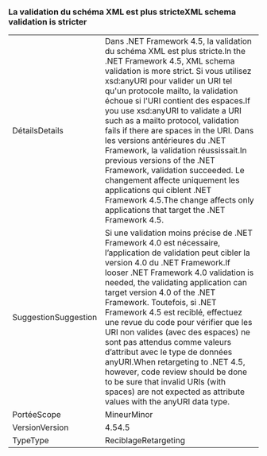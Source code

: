 ### <a name="xml-schema-validation-is-stricter"></a><span data-ttu-id="6ca96-101">La validation du schéma XML est plus stricte</span><span class="sxs-lookup"><span data-stu-id="6ca96-101">XML schema validation is stricter</span></span>

|   |   |
|---|---|
|<span data-ttu-id="6ca96-102">Détails</span><span class="sxs-lookup"><span data-stu-id="6ca96-102">Details</span></span>|<span data-ttu-id="6ca96-103">Dans .NET Framework 4.5, la validation du schéma XML est plus stricte.</span><span class="sxs-lookup"><span data-stu-id="6ca96-103">In the .NET Framework 4.5, XML schema validation is more strict.</span></span> <span data-ttu-id="6ca96-104">Si vous utilisez xsd:anyURI pour valider un URI tel qu'un protocole mailto, la validation échoue si l'URI contient des espaces.</span><span class="sxs-lookup"><span data-stu-id="6ca96-104">If you use xsd:anyURI to validate a URI such as a mailto protocol, validation fails if there are spaces in the URI.</span></span> <span data-ttu-id="6ca96-105">Dans les versions antérieures du .NET Framework, la validation réussissait.</span><span class="sxs-lookup"><span data-stu-id="6ca96-105">In previous versions of the .NET Framework, validation succeeded.</span></span> <span data-ttu-id="6ca96-106">Le changement affecte uniquement les applications qui ciblent .NET Framework 4.5.</span><span class="sxs-lookup"><span data-stu-id="6ca96-106">The change affects only applications that target the .NET Framework 4.5.</span></span>|
|<span data-ttu-id="6ca96-107">Suggestion</span><span class="sxs-lookup"><span data-stu-id="6ca96-107">Suggestion</span></span>|<span data-ttu-id="6ca96-108">Si une validation moins précise de .NET Framework 4.0 est nécessaire, l’application de validation peut cibler la version 4.0 du .NET Framework.</span><span class="sxs-lookup"><span data-stu-id="6ca96-108">If looser .NET Framework 4.0 validation is needed, the validating application can target version 4.0 of the .NET Framework.</span></span> <span data-ttu-id="6ca96-109">Toutefois, si .NET Framework 4.5 est reciblé, effectuez une revue du code pour vérifier que les URI non valides (avec des espaces) ne sont pas attendus comme valeurs d’attribut avec le type de données anyURI.</span><span class="sxs-lookup"><span data-stu-id="6ca96-109">When retargeting to .NET 4.5, however, code review should be done to be sure that invalid URIs (with spaces) are not expected as attribute values with the anyURI data type.</span></span>|
|<span data-ttu-id="6ca96-110">Portée</span><span class="sxs-lookup"><span data-stu-id="6ca96-110">Scope</span></span>|<span data-ttu-id="6ca96-111">Mineur</span><span class="sxs-lookup"><span data-stu-id="6ca96-111">Minor</span></span>|
|<span data-ttu-id="6ca96-112">Version</span><span class="sxs-lookup"><span data-stu-id="6ca96-112">Version</span></span>|<span data-ttu-id="6ca96-113">4.5</span><span class="sxs-lookup"><span data-stu-id="6ca96-113">4.5</span></span>|
|<span data-ttu-id="6ca96-114">Type</span><span class="sxs-lookup"><span data-stu-id="6ca96-114">Type</span></span>|<span data-ttu-id="6ca96-115">Reciblage</span><span class="sxs-lookup"><span data-stu-id="6ca96-115">Retargeting</span></span>|

